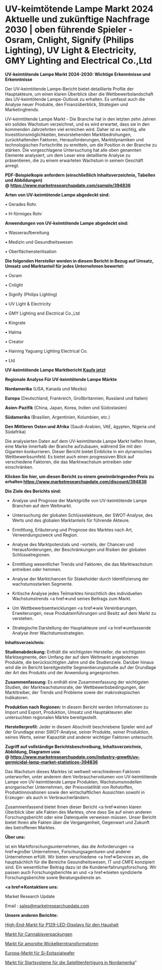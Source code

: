 # UV-keimtötende Lampe Markt 2024 Aktuelle und zukünftige Nachfrage 2030 | oben führende Spieler - Osram, Cnlight, Signify (Philips Lighting), UV Light & Electricity, GMY Lighting and Electrical Co.,Ltd

<strong>UV-keimtötende Lampe Markt 2024-2030: Wichtige Erkenntnisse und Erkenntnisse</strong>

Der UV-keimtötende Lampe-Bericht bietet detaillierte Profile der Hauptakteure, um einen klaren Überblick über die Wettbewerbslandschaft des UV-keimtötende Lampe-Outlook zu erhalten. Es umfasst auch die Analyse neuer Produkte, den Finanzüberblick, Strategien und Marketingtrends.

UV-keimtötende Lampe Markt - Die Branche hat in den letzten zehn Jahren ein solides Wachstum verzeichnet, und es wird erwartet, dass sie in den kommenden Jahrzehnten viel erreichen wird. Daher ist es wichtig, alle Investitionsmöglichkeiten, bevorstehenden Marktbedrohungen, zurückhaltenden Faktoren, Herausforderungen, Marktdynamiken und technologischen Fortschritte zu ermitteln, um die Position in der Branche zu stärken. Die vorgeschlagene Untersuchung hat alle oben genannten Elemente analysiert, um dem Leser eine detaillierte Analyse zu präsentieren, die zu einem erwarteten Wachstum in seinem Geschäft anregt.

<strong><b>PDF-Beispielkopie anfordern (einschließlich Inhaltsverzeichnis, Tabellen und Abbildungen) @ </b></strong><strong><a href=https://www.marketresearchupdate.com/sample/394836><strong>https://www.marketresearchupdate.com/sample/394836</u></a></strong></strong>

<strong>Arten von UV-keimtötende Lampe abgedeckt sind:</strong>

• Gerades Rohr.

• H-förmiges Rohr

<strong>Anwendungen von UV-keimtötende Lampe abgedeckt sind:</strong>

• Wasseraufbereitung

• Medizin und Gesundheitswesen

• Oberflächensterilisation

<strong>Die folgenden Hersteller werden in diesem Bericht in Bezug auf Umsatz, Umsatz und Marktanteil für jedes Unternehmen bewertet:</strong>

• Osram

• Cnlight

• Signify (Philips Lighting)

• UV Light & Electricity

• GMY Lighting and Electrical Co.,Ltd

• Kingrate

• Halma

• Creator

• Haining Yaguang Lighting Electrical Co.

• Ltd

<strong>UV-keimtötende Lampe Marktbericht <a href=https://www.marketresearchupdate.com/buynow/394836>Kaufe jetzt</a></strong>

<strong>Regionale Analyse Für UV-keimtötende Lampe Märkte</strong>

<strong>Nordamerika</strong> (USA, Kanada und Mexiko)

<strong>Europa</strong> (Deutschland, Frankreich, Großbritannien, Russland und Italien)

<strong>Asien-Pazifik</strong> (China, Japan, Korea, Indien und Südostasien)

<strong>Südamerika</strong> (Brasilien, Argentinien, Kolumbien, etc.)

<strong>Den Mittleren</strong> <strong>Osten und Afrika</strong> (Saudi-Arabien, VAE, ägypten, Nigeria und Südafrika)

Die analysierten Daten auf dem UV-keimtötende Lampe Markt helfen Ihnen, eine Marke innerhalb der Branche aufzubauen, während Sie mit den Giganten konkurrieren. Dieser Bericht bietet Einblicke in ein dynamisches Wettbewerbsumfeld. Es bietet auch einen progressiven Blick auf verschiedene Faktoren, die das Marktwachstum antreiben oder einschränken.

<strong>Klicken Sie hier, um diesen Bericht zu einem gewinnbringenden Preis zu erhalten
</strong><strong><a href=https://www.marketresearchupdate.com/discount/394836>https://www.marketresearchupdate.com/discount/394836</b></u></strong></a>

<strong>Die Ziele des Berichts sind:</strong>

- Analyse und Prognose der Marktgröße von UV-keimtötende Lampe Branchen auf dem Weltmarkt.

- Untersuchung der globalen Schlüsselakteure, der SWOT-Analyse, des Werts und des globalen Marktanteils für führende Akteure.

- Ermittlung, Erläuterung und Prognose des Marktes nach Art, Verwendungszweck und Region.

- Analyse des Marktpotenzials und -vorteils, der Chancen und Herausforderungen, der Beschränkungen und Risiken der globalen Schlüsselregionen.

- Ermittlung wesentlicher Trends und Faktoren, die das Marktwachstum antreiben oder hemmen.

- Analyse der Marktchancen für Stakeholder durch Identifizierung der wachstumsstarken Segmente.

- Kritische Analyse jedes Teilmarktes hinsichtlich des individuellen Wachstumstrends <a href=>und</a> seines Beitrags zum Markt.

- Um Wettbewerbsentwicklungen <a href=>wie</a> Vereinbarungen, Erweiterungen, neue Produkteinführungen und Besitz auf dem Markt zu verstehen.

- Strategische Darstellung der Hauptakteure und <a href=>umfas</a>sende Analyse ihrer Wachstumsstrategien.

<strong>Inhaltsverzeichnis:</strong>

<strong>Studienabdeckung:</strong> Enthält die wichtigsten Hersteller, die wichtigsten Marktsegmente, den Umfang der auf dem Weltmarkt angebotenen Produkte, die berücksichtigten Jahre und die Studienziele. Darüber hinaus wird die im Bericht bereitgestellte Segmentierungsstudie auf der Grundlage der Art des Produkts und der Anwendung angesprochen.

<strong>Zusammenfassung:</strong> Es enthält eine Zusammenfassung der wichtigsten Studien, der Marktwachstumsrate, der Wettbewerbsbedingungen, der Markttreiber, der Trends und Probleme sowie der makroskopischen Indikatoren.

<strong>Produktion nach Regionen:</strong> In diesem Bericht werden Informationen zu Import und Export, Produktion, Umsatz und Hauptakteuren aller untersuchten regionalen Märkte bereitgestellt.

<strong>Herstellerprofil:</strong> Jeder in diesem Abschnitt beschriebene Spieler wird auf der Grundlage einer SWOT-Analyse, seiner Produkte, seiner Produktion, seines Werts, seiner Kapazität und anderer wichtiger Faktoren untersucht.

<strong><b>Zugriff auf vollständige Berichtsbeschreibung, Inhaltsverzeichnis, Abbildung, Diagramm usw. @ </b></strong><strong><a href=https://www.marketresearchupdate.com/industry-growth/uv-germicidal-lamp-market-statistices-394836>https://www.marketresearchupdate.com/industry-growth/uv-germicidal-lamp-market-statistices-394836</a></strong>

Das Wachstum dieses Marktes ist weltweit verschiedenen Faktoren unterworfen, unter anderem dem Verbrauchervolumen von UV-keimtötende Lampe von UV-keimtötende Lampe Produkten, Wachstumsmodellen anorganischer Unternehmen, der Preisvolatilität von Rohstoffen, Produktinnovationen sowie den wirtschaftlichen Aussichten sowohl in Erzeuger- als auch in Verbraucherländern.

Zusammenfassend bietet Ihnen dieser Bericht <a href=>einen</a> klaren Überblick über alle Fakten des Marktes, ohne dass Sie auf einen anderen Forschungsbericht oder eine Datenquelle verweisen müssen. Unser Bericht bietet Ihnen alle Fakten über die Vergangenheit, Gegenwart und Zukunft des betroffenen Marktes.

<strong>Über uns:</strong>

 ist ein Marktforschungsunternehmen, das die Anforderungen <a href=>großer</a> Unternehmen, Forschungsagenturen und anderer Unternehmen erfüllt. Wir bieten verschiedene <a href=>Services</a> an, die hauptsächlich für die Bereiche Gesundheitswesen, IT und CMFE konzipiert sind. Ein wesentlicher Beitrag dazu ist die Kundenerfahrungsforschung. Wir passen auch Forschungsberichte an und <a href=>bieten</a> syndizierte Forschungsberichte sowie Beratungsdienste an.

<strong><a href=>Kontaktiere uns:</a></strong>

Market Research Update

Email : sales@marketresearchupdate.com

<strong>Unsere anderen Berichte:</strong>

<a href=https://www.linkedin.com/pulse/high-end-household-p129-led-display-market-size-1f>High-End-Markt für P129-LED-Displays für den Haushalt</a>

<a href=https://www.linkedin.com/pulse/cannabis-packaging-market-outlooks-2023-size>Markt für Cannabisverpackungen</a>

<a href=https://www.linkedin.com/pulse/amorphous-wound-core-transformers-market-size>Markt für amorphe Wickelkerntransformatoren</a>

<a href=https://www.linkedin.com/pulse/europe-si-epitaxial-wafer-market-size-scope-top>Europa-Markt für Si-Epitaxialwafer</a>

<a href=https://www.linkedin.com/pulse/north-america-satellite-manufacturing-launch-systems-market>Markt für Startsysteme für die Satellitenfertigung in Nordamerika</a>"
